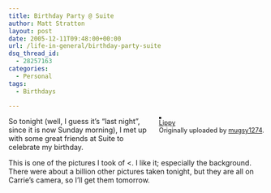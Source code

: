 ```yaml
---
title: Birthday Party @ Suite
author: Matt Stratton
layout: post
date: 2005-12-11T09:48:00+00:00
url: /life-in-general/birthday-party-suite
dsq_thread_id:
  - 28257163
categories:
  - Personal
tags:
  - Birthdays

---
```

<div style="float:right;margin-left:10px;margin-bottom:10px;">
  <a title="photo sharing" href="https://www.flickr.com/photos/mugsy/72331527/"><img style="border:solid 2px #000000;" src="https://static.flickr.com/28/72331527_e3d4e7e554_m.jpg" alt="" /></a><br /> <span style="font-size:.9em;margin-top:0;"> <a href="https://www.flickr.com/photos/mugsy/72331527/">Lippy</a><br /> Originally uploaded by <a href="https://www.flickr.com/people/mugsy/">mugsy1274</a>. </span>
</div>

So tonight (well, I guess it&#8217;s &#8220;last night&#8221;, since it is now Sunday morning), I met up with some great friends at Suite to celebrate my birthday.

This is one of the pictures I took of <. I like it; especially the background. There were about a billion other pictures taken tonight, but they are all on Carrie&#8217;s camera, so I&#8217;ll get them tomorrow.
